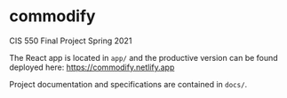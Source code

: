 # commodify

CIS 550 Final Project Spring 2021

The React app is located in `app/` and the productive version can be found deployed here: https://commodify.netlify.app

Project documentation and specifications are contained in `docs/`.
